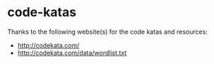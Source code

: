 # code-katas

Thanks to the following website(s) for the code katas and resources:

* http://codekata.com/
* http://codekata.com/data/wordlist.txt 
